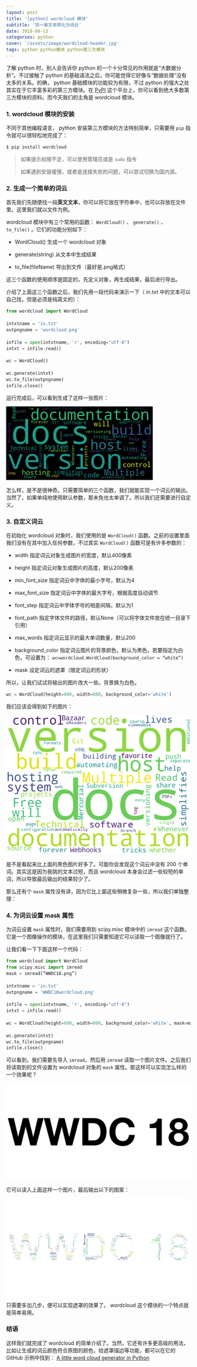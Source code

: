 ```yaml
---
layout: post
title: '[python] wordcloud 模块'
subtitle: '将一串文本转化为词云'
date: 2018-08-13
categories: python
cover: '/assets/image/wordcloud-header.jpg'
tags: python python模块 python第三方模块
---
```


了解 python 时，别人会告诉你 python 的一个十分常见的作用就是“大数据分析”。不过接触了 python 的基础语法之后，你可能觉得它好像与“数据处理”没有太多的关系。的确， python 基础模块的功能较为有限，不过 python 的强大之处其实在于它丰富多彩的第三方模块。在 [PyPI](https://pypi.org) 这个平台上，你可以看到绝大多数第三方模块的资料。而今天我们的主角是 wordcloud 模块。

### 1. wordcloud 模块的安装

不同于其他编程语言， python 安装第三方模块的方法特别简单，只需要用 `pip` 指令就可以很轻松地完成了：

```bash
$ pip install wordcloud
```

> 如果提示权限不足，可以使用管理员或是 `sudo` 指令
>
> 如果遇到安装缓慢，或者是连接失败的问题，可以尝试切换为国内源。

### 2. 生成一个简单的词云

首先我们先随便找一段**英文文本**，你可以将它放在字符串中，也可以存放在文件里。这里我们就以文件为例。

wordcloud 模块中有三个常用的函数： `WordCloud()` 、 `generate()` 、 `to_file()` 。它们的功能分别如下：

-   WordCloud() 生成一个 wordcloud 对象

-   generate(string) 从文本中生成结果

-   to_file(fileName) 导出到文件（最好是.png格式）

这三个函数的使用顺序是固定的，先定义对象，再生成结果，最后进行导出。

介绍了上面这三个函数之后，我们先用一段代码来演示一下（ in.txt 中的文本可以自己找，但是必须是纯英文的）：

```python
from wordcloud import WordCloud

intxtname = 'in.txt'
outpngname = 'wordcloud.png'

infile = open(intxtname, 'r', encoding="utf-8")
intxt = infile.read()

wc = WordCloud()

wc.generate(intxt)
wc.to_file(outpngname)
infile.close()
```

运行完成后，可以看到生成了这样一张图片：

![WordCloudSimpleBlack](/assets/image/wordcloud-1.png)

怎么样，是不是很神奇。只需要简单的三个函数，我们就能实现一个词云的输出。当然了，如果单纯地使用默认参数，那未免也太单调了。所以我们还需要进行自定义。

### 3. 自定义词云

在初始化 wordcloud 对象时，我们使用的是 `WordCloud()` 函数。之前的设置里面我们没有在其中加入任何参数，不过其实 `WordCloud()` 函数可是有许多参数的：

-   width
    指定词云对象生成图片的宽度，默认400像素

-   height
    指定词云对象生成图片的高度，默认200像素

-   min_font_size
    指定词云中字体的最小字号，默认为4

-   max_font_size
    指定词云中字体的最大字号，根据高度自动调节

-   font_step
    指定词云中字体字号的相差间隔，默认为1

-   font_path
    指定字体文件的路径，默认None（可以将字体文件放在统一目录下引用）

-   max_words
    指定词云显示的最大单词数量，默认200

-   background_color
    指定词云图片的背景颜色，默认为黑色，若要指定为白色，可设置为：
    `wc=wordcloud.WordCloud(background_color = “white”)`

-   mask
    设定词云的遮罩（限定词云的形状）

所以，让我们试试将输出的图片改大一些。背景换为白色。

```python
wc = WordCloud(height=600, width=800, background_color='white')
```

我们应该会得到如下的图片：

![WordCloudSimpleWhite](/assets/image/wordcloud-2.png)

是不是看起来比上面的黑色图片好多了。可能你会发现这个词云中没有 200 个单词。其实这是因为我挑的文本过短，而且 wordcloud 本身会过滤一些较短的单词，所以导致最后输出的结果较少了。

那么还有个 `mask` 属性没有讲，因为它比上面这些稍微复杂一些，所以我们单独整理：

### 4. 为词云设置 mask 属性

为词云设置 `mask` 属性时，我们需要用到 scipy.misc 模块中的 `imread` 这个函数。它是一个图像操作的模块，在这里我们只需要知道它可以读取一个图像就行了。

让我们看一下下面这样一个代码：

```python
from wordcloud import WordCloud
from scipy.misc import imread
mask = imread(“WWDC18.png”)

intxtname = 'in.txt'
outpngname = 'WWDC18wordcloud.png'

infile = open(intxtname, 'r', encoding="utf-8")
intxt = infile.read()

wc = WordCloud(height=600, width=800, background_color='white', mask=mask)

wc.generate(intxt)
wc.to_file(outpngname)
infile.close()
```

可以看到，我们需要先导入 `imread`，然后用 `imread` 读取一个图片文件。之后我们将读取到的文件设置为 wordcloud 对象的 `mask` 属性。那这样可以实现怎么样的一个效果呢？

![WWDC18.png](/assets/image/wordcloud-3.png)

它可以读入上面这样一个图片，最后输出以下的图案：

![WWDC18wordclou.png](/assets/image/wordcloud-4.png)

只需要多加几步，便可以实现遮罩的效果了。 wordcloud 这个模块的一个特点就是简单易用。

### 结语

这样我们就完成了 wordcloud 的简单介绍了。当然，它还有许多更高级的用法，比如让生成的词云颜色符合原图的颜色，给遮罩描边等功能，都可以在它的 GitHub 示例中找到： [A little word cloud generator in Python](https://github.com/amueller/word_cloud)
